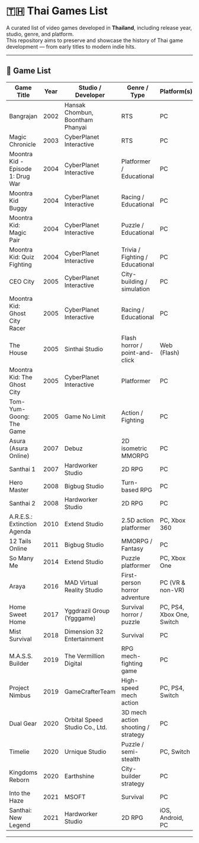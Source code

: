 # 🇹🇭 Thai Games List

A curated list of video games developed in **Thailand**, including release year, studio, genre, and platform.  
This repository aims to preserve and showcase the history of Thai game development — from early titles to modern indie hits.

---

## 📜 Game List

| Game Title              | Year       | Studio / Developer                     | Genre / Type                         | Platform(s)                          |
|-------------------------|------------|----------------------------------------|--------------------------------------|---------------------------------------|
| Bangrajan                      | 2002       | Hansak Chombun, Boontham Phanyai | RTS                           | PC                   |
| Magic Chronicle         | 2003       | CyberPlanet Interactive                | RTS                   | PC                                   |
| Moontra Kid - Episode 1: Drug War                   | 2004       | CyberPlanet Interactive            | Platformer / Educational               | PC    |
| Moontra Kid Buggy                  | 2004       | CyberPlanet Interactive            | Racing / Educational                | PC    |
| Moontra Kid: Magic Pair               | 2004       | CyberPlanet Interactive            | Puzzle / Educational                | PC    |
| Moontra Kid: Quiz Fighting               | 2004       | CyberPlanet Interactive            | Trivia / Fighting / Educational                | PC    |
| CEO City                | 2005       | CyberPlanet Interactive                | City-building / simulation           | PC                                   |
| Moontra Kid: Ghost City Racer                 | 2005       | CyberPlanet Interactive            | Racing / Educational                | PC    |
| The House               | 2005       | Sinthai Studio                          | Flash horror / point-and-click       | Web (Flash)                          |
| Moontra Kid: The Ghost City                  | 2005       | CyberPlanet Interactive            | Platformer                | PC    |
| Tom-Yum-Goong: The Game        | 2005 | Game No Limit                   | Action / Fighting             | PC  | 
| Asura (Asura Online)    | 2007       | Debuz                | 2D isometric MMORPG                  | PC                                   |
| Santhai 1                | 2007       | Hardworker Studio                      | 2D RPG                       | PC                  |
| Hero Master             | 2008       | Bigbug Studio                         | Turn-based RPG                         | PC                                     |
| Santhai 2                      | 2008  | Hardworker Studio                | 2D RPG                       | PC                  |
| A.R.E.S.: Extinction Agenda | 2010   | Extend Studio                          | 2.5D action platformer               | PC, Xbox 360                         |
| 12 Tails Online         | 2011       | Bigbug Studio                           | MMORPG / Fantasy                    | PC                                  |
| So Many Me              | 2014       | Extend Studio                          | Puzzle platformer                    | PC, Xbox One                         |
| Araya                   | 2016       | MAD Virtual Reality Studio              | First-person horror adventure        | PC (VR & non-VR)                     |
| Home Sweet Home         | 2017       | Yggdrazil Group (Ygggame)               | Survival horror / puzzle             | PC, PS4, Xbox One, Switch            |
| Mist Survival           | 2018       | Dimension 32 Entertainment              | Survival                             | PC                                   |
| M.A.S.S. Builder        | 2019       | The Vermillion Digital                  | RPG mech-fighting game               | PC                                   |
| Project Nimbus          | 2019       | GameCrafterTeam                         | High-speed mech action               | PC, PS4, Switch                      |
| Dual Gear               | 2020       | Orbital Speed Studio Co., Ltd.          | 3D mech action shooting / strategy   | PC                                   |
| Timelie                 | 2020       | Urnique Studio                          | Puzzle / semi-stealth                | PC, Switch                           |
| Kingdoms Reborn         | 2020       | Earthshine	                             | City-builder strategy                | PC                                   |
| Into the Haze           | 2021       | MSOFT                                   | Survival                             | PC                                   |
| Santhai: New Legend            | 2021  | Hardworker Studio                | 2D RPG                       | iOS, Android, PC    |

---

